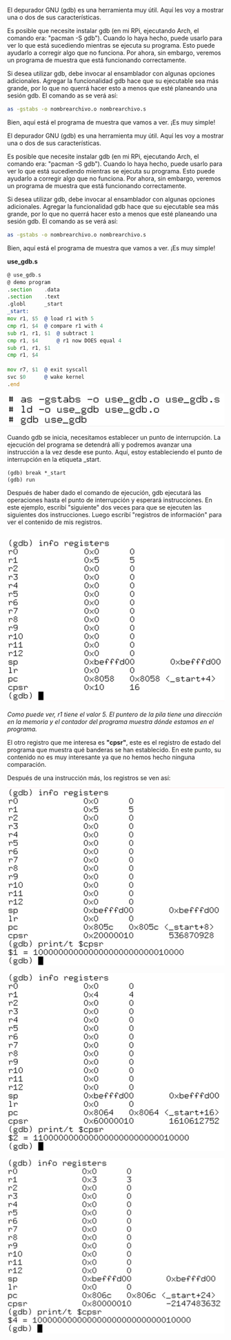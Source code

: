 El depurador GNU (gdb) es una herramienta muy útil. Aquí les voy a mostrar una o dos de sus características.

Es posible que necesite instalar gdb (en mi RPi, ejecutando Arch, el comando era: "pacman -S gdb"). Cuando lo haya hecho, puede usarlo para ver lo que está sucediendo mientras se ejecuta su programa. Esto puede ayudarlo a corregir algo que no funciona. Por ahora, sin embargo, veremos un programa de muestra que está funcionando correctamente.

Si desea utilizar gdb, debe invocar al ensamblador con algunas opciones adicionales. Agregar la funcionalidad gdb hace que su ejecutable sea más grande, por lo que no querrá hacer esto a menos que esté planeando una sesión gdb. El comando as se verá así:

```bash
as -gstabs -o nombrearchivo.o nombrearchivo.s
```

Bien, aquí está el programa de muestra que vamos a ver. ¡Es muy simple!


El depurador GNU (gdb) es una herramienta muy útil. Aquí les voy a mostrar una o dos de sus características.

Es posible que necesite instalar gdb (en mi RPi, ejecutando Arch, el comando era: "pacman -S gdb"). Cuando lo haya hecho, puede usarlo para ver lo que está sucediendo mientras se ejecuta su programa. Esto puede ayudarlo a corregir algo que no funciona. Por ahora, sin embargo, veremos un programa de muestra que está funcionando correctamente.

Si desea utilizar gdb, debe invocar al ensamblador con algunas opciones adicionales. Agregar la funcionalidad gdb hace que su ejecutable sea más grande, por lo que no querrá hacer esto a menos que esté planeando una sesión gdb. El comando as se verá así:

```bash
as -gstabs -o nombrearchivo.o nombrearchivo.s
```

Bien, aquí está el programa de muestra que vamos a ver. ¡Es muy simple!

**use_gdb.s**
```asm
@ use_gdb.s
@ demo program
.section	.data
.section	.text
.globl		_start
_start:
mov r1, $5	@ load r1 with 5
cmp r1, $4	@ compare r1 with 4
sub r1, r1, $1	@ subtract 1 
cmp r1, $4      @ r1 now DOES equal 4
sub r1, r1, $1
cmp r1, $4

mov r7, $1	@ exit syscall
svc $0		@ wake kernel
.end
```

![](imagenes/gdb1.png)

Cuando gdb se inicia, necesitamos establecer un punto de interrupción. La ejecución del programa se detendrá allí y podremos avanzar una instrucción a la vez desde ese punto. Aquí, estoy estableciendo el punto de interrupción en la etiqueta _start.

```
(gdb) break *_start
(gdb) run
```

Después de haber dado el comando de ejecución, gdb ejecutará las operaciones hasta el punto de interrupción y esperará instrucciones. En este ejemplo, escribí "siguiente" dos veces para que se ejecuten las siguientes dos instrucciones. Luego escribí "registros de información" para ver el contenido de mis registros.

![](imagenes/gdb2.png)
---


_Como puede ver, r1 tiene el valor 5. El puntero de la pila tiene una dirección en la memoria y el contador del programa muestra dónde estamos en el programa._

El otro registro que me interesa es **"cpsr"**, este es el registro de estado del programa que muestra qué banderas se han establecido. En este punto, su contenido no es muy interesante ya que no hemos hecho ninguna comparación.

Después de una instrucción más, los registros se ven así:

![](imagenes/gdb3.png)





![](imagenes/gdb4.png)



![](imagenes/gdb5.png)

